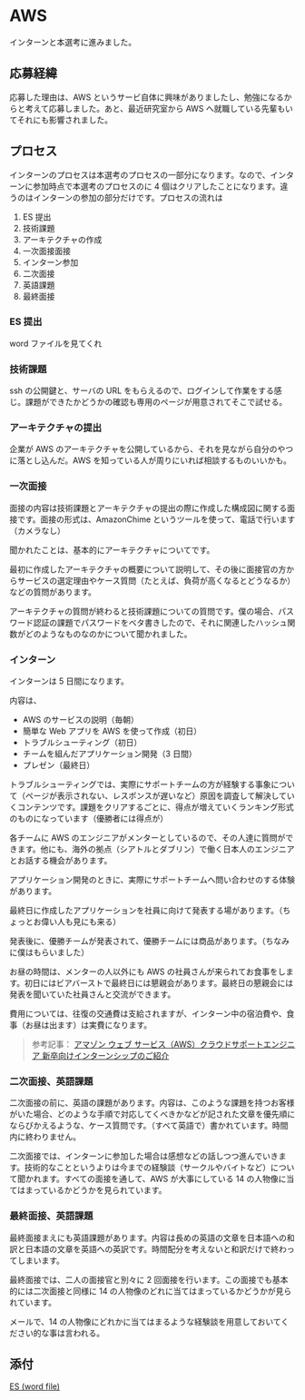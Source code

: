 # AWS

インターンと本選考に進みました。

## 応募経緯

応募した理由は、AWS というサービ自体に興味がありましたし、勉強になるからと考えて応募しました。あと、最近研究室から AWS へ就職している先輩もいてそれにも影響されました。

## プロセス

インターンのプロセスは本選考のプロセスの一部分になります。なので、インターンに参加時点で本選考のプロセスのに 4 個はクリアしたことになります。違うのはインターンの参加の部分だけです。プロセスの流れは

1. ES 提出
2. 技術課題
3. アーキテクチャの作成
4. 一次面接面接
5. インターン参加
6. 二次面接
7. 英語課題
8. 最終面接

### ES 提出

word ファイルを見てくれ

### 技術課題

ssh の公開鍵と、サーバの URL をもらえるので、ログインして作業をする感じ。課題ができたかどうかの確認も専用のページが用意されてそこで試せる。

### アーキテクチャの提出

企業が AWS のアーキテクチャを公開しているから、それを見ながら自分のやつに落とし込んだ。AWS を知っている人が周りにいれば相談するものいいかも。

### 一次面接

面接の内容は技術課題とアーキテクチャの提出の際に作成した構成図に関する面接です。面接の形式は、AmazonChime というツールを使って、電話で行います（カメラなし）

聞かれたことは、基本的にアーキテクチャについてです。

最初に作成したアーキテクチャの概要について説明して、その後に面接官の方からサービスの選定理由やケース質問（たとえば、負荷が高くなるとどうなるか）などの質問があります。

アーキテクチャの質問が終わると技術課題についての質問です。僕の場合、パスワード認証の課題でパスワードをベタ書きしたので、それに関連したハッシュ関数がどのようなものなのかについて聞かれました。

### インターン

インターンは 5 日間になります。

内容は、

- AWS のサービスの説明（毎朝）
- 簡単な Web アプリを AWS を使って作成（初日）
- トラブルシューティング（初日）
- チームを組んだアプリケーション開発（3 日間）
- プレゼン（最終日）

トラブルシューティングでは、実際にサポートチームの方が経験する事象について（ページが表示されない、レスポンスが遅いなど）原因を調査して解決していくコンテンツです。課題をクリアするごとに、得点が増えていくランキング形式のものになっています（優勝者には得点が）

各チームに AWS のエンジニアがメンターとしているので、その人達に質問ができます。他にも、海外の拠点（シアトルとダブリン）で働く日本人のエンジニアとお話する機会があります。

アプリケーション開発のときに、実際にサポートチームへ問い合わせのする体験があります。

最終日に作成したアプリケーションを社員に向けて発表する場があります。（ちょっとお偉い人も見にも来る）

発表後に、優勝チームが発表されて、優勝チームには商品があります。（ちなみに僕はもらいました）

お昼の時間は、メンターの人以外にも AWS の社員さんが来られてお食事をします。初日にはビアバーストで最終日には懇親会があります。最終日の懇親会には発表を聞いていた社員さんと交流ができます。

費用については、往復の交通費は支給されますが、インターン中の宿泊費や、食事（お昼は出ます）は実費になります。

> 参考記事：
> [アマゾン ウェブ サービス（AWS）クラウドサポートエンジニア 新卒向けインターンシップのご紹介](https://aws.amazon.com/jp/blogs/news/aws-cse-intenship-2019/)

### 二次面接、英語課題

二次面接の前に、英語の課題があります。内容は、このような課題を持つお客様がいた場合、どのような手順で対応してくべきかなどが記された文章を優先順にならびかえるような、ケース質問です。（すべて英語で）書かれています。時間内に終わりません。

二次面接では、インターンに参加した場合は感想などの話しつつ進んでいきます。技術的なことというよりは今までの経験談（サークルやバイトなど）について聞かれます。すべての面接を通して、AWS が大事にしている 14 の人物像に当てはまっているかどうかを見られています。

### 最終面接、英語課題

最終面接まえにも英語課題があります。内容は長めの英語の文章を日本語への和訳と日本語の文章を英語への英訳です。時間配分を考えないと和訳だけで終わってしまいます。

最終面接では、二人の面接官と別々に 2 回面接を行います。この面接でも基本的には二次面接と同様に 14 の人物像のどれに当てはまっているかどうかが見られています。

メールで、14 の人物像にどれかに当てはまるような経験談を用意しておいてください的な事は言われる。

## 添付

[ES (word file)](./AWS-ES.docx)
